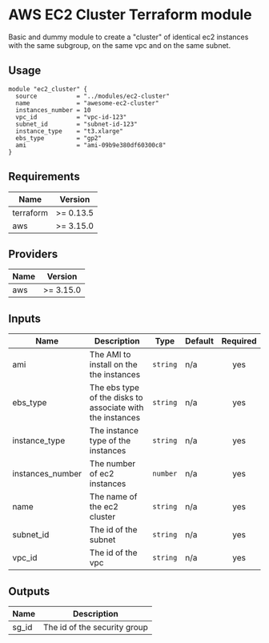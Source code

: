 # AWS EC2 Cluster Terraform module

Basic and dummy module to create a "cluster" of identical ec2 instances with the same subgroup, 
on the same vpc and on the same subnet.

## Usage

```hcl
module "ec2_cluster" {
  source           = "../modules/ec2-cluster"
  name             = "awesome-ec2-cluster"
  instances_number = 10
  vpc_id           = "vpc-id-123"
  subnet_id        = "subnet-id-123"
  instance_type    = "t3.xlarge"
  ebs_type         = "gp2"
  ami              = "ami-09b9e380df60300c8"
}
```

<!--- BEGIN_TF_DOCS --->
## Requirements

| Name | Version |
|------|---------|
| terraform | >= 0.13.5 |
| aws | >= 3.15.0 |

## Providers

| Name | Version |
|------|---------|
| aws | >= 3.15.0 |

## Inputs

| Name | Description | Type | Default | Required |
|------|-------------|------|---------|:--------:|
| ami | The AMI to install on the the instances | `string` | n/a | yes |
| ebs\_type | The ebs type of the disks to associate with the instances | `string` | n/a | yes |
| instance\_type | The instance type of the instances | `string` | n/a | yes |
| instances\_number | The number of ec2 instances | `number` | n/a | yes |
| name | The name of the ec2 cluster | `string` | n/a | yes |
| subnet\_id | The id of the subnet | `string` | n/a | yes |
| vpc\_id | The id of the vpc | `string` | n/a | yes |

## Outputs

| Name | Description |
|------|-------------|
| sg\_id | The id of the security group |

<!--- END_TF_DOCS --->
